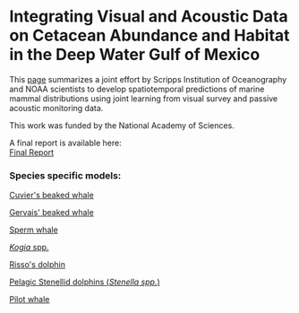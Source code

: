 # Integrating Visual and Acoustic Data on Cetacean Abundance and Habitat in the Deep Water Gulf of Mexico

This [page](https://kfrasier.github.io/AcoustoVisualDE) summarizes a joint effort by Scripps Institution of Oceanography and NOAA scientists to develop spatiotemporal predictions of marine mammal distributions using joint learning from visual survey and passive acoustic monitoring data.

This work was funded by the National Academy of Sciences.  

A final report is available here:  
[Final Report](https://kfrasier.github.io/AcoustoVisualDE/Final_Report.pdf)


### Species specific models:


[Cuvier's beaked whale](https://kfrasier.github.io/AcoustoVisualDE/Zc_model_runs_NN.html)


[Gervais' beaked whale](https://kfrasier.github.io/AcoustoVisualDE/Me_model_runs_NN.html)


[Sperm whale](https://kfrasier.github.io/AcoustoVisualDE/Pm_model_runs_NN.html)


[*Kogia* spp.](https://kfrasier.github.io/AcoustoVisualDE/Kspp_model_runs_NN.html)


[Risso's dolphin](https://kfrasier.github.io/AcoustoVisualDE/Gg_model_runs_NN.html)


[Pelagic Stenellid dolphins (*Stenella spp.*)](https://kfrasier.github.io/AcoustoVisualDE/Ssp_model_runs_NN.html)


[Pilot whale](https://kfrasier.github.io/AcoustoVisualDE/Gmsp_model_runs_NN.html)

